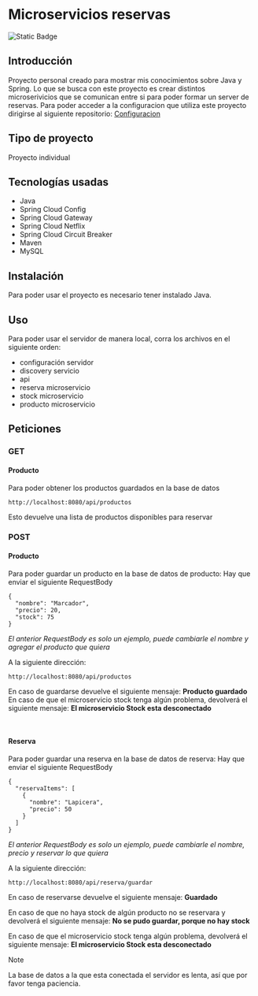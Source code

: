 # Microservicios reservas

![Static Badge](https://img.shields.io/badge/Estado%20-%20Terminado%20-%20green)


## Introducción
Proyecto personal creado para mostrar mis conocimientos sobre Java y Spring.
Lo que se busca con este proyecto es crear distintos microserivicios que se comunican
entre si para poder formar un server de reservas.
Para poder acceder a la configuracion que utiliza este proyecto dirigirse al siguiente
repositorio: 
<a href="https://github.com/MatiasRueda/Microservicios_reservas_configuracion">Configuracion</a>

## Tipo de proyecto
Proyecto individual

## Tecnologías usadas
- Java
- Spring Cloud Config
- Spring Cloud Gateway
- Spring Cloud Netflix
- Spring Cloud Circuit Breaker
- Maven
- MySQL

## Instalación 
Para poder usar el proyecto es necesario tener instalado Java.

## Uso
Para poder usar el servidor de manera local, corra los archivos en el siguiente orden:
- configuración servidor
- discovery servicio
- api
- reserva microservicio
- stock microservicio
- producto microservicio

## Peticiones
### GET
#### Producto
Para poder obtener los productos guardados en la base de datos
```
http://localhost:8080/api/productos
```
Esto devuelve una lista de productos disponibles para reservar

### POST

#### Producto
Para poder guardar un producto en la base de datos de producto:
Hay que enviar el siguiente RequestBody 
```
{
  "nombre": "Marcador",
  "precio": 20,
  "stock": 75
}
```
_El anterior RequestBody es solo un ejemplo, puede cambiarle el nombre y agregar el producto que quiera_ 

A la siguiente dirección:
```
http://localhost:8080/api/productos
```


En caso de guardarse devuelve el siguiente mensaje:
**Producto guardado**
En caso de que el microservicio stock tenga algún problema, devolverá el siguiente mensaje:
**El microservicio Stock esta desconectado**

<br>

#### Reserva
Para poder guardar una reserva en la base de datos de reserva:
Hay que enviar el siguiente RequestBody 
```
{
  "reservaItems": [
    {
      "nombre": "Lapicera",
      "precio": 50
    }  
  ]
}
```
_El anterior RequestBody es solo un ejemplo, puede cambiarle el nombre, precio y reservar lo que quiera_ 

A la siguiente dirección:
```
http://localhost:8080/api/reserva/guardar
```
En caso de reservarse devuelve el siguiente mensaje:
**Guardado**

En caso de que no haya stock de algún producto no se reservara y devolverá el siguiente mensaje:
**No se pudo guardar, porque no hay stock**

En caso de que el microservicio stock tenga algún problema, devolverá el siguiente mensaje:
**El microservicio Stock esta desconectado**


> [!NOTE]
> La base de datos a la que esta conectada el servidor es lenta, así que por favor tenga paciencia.
